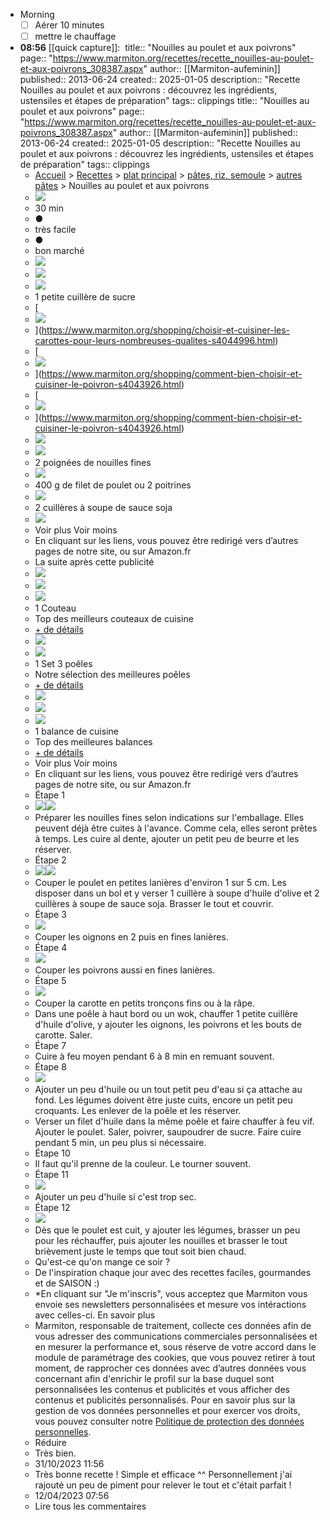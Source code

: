 - Morning
  * [ ] Aérer 10 minutes
  * [ ] mettre le chauffage
- **08:56** [[quick capture]]: ​
  title:: "Nouilles au poulet et aux poivrons"
  page:: "https://www.marmiton.org/recettes/recette_nouilles-au-poulet-et-aux-poivrons_308387.aspx"
  author:: [[Marmiton-aufeminin]]
  published:: 2013-06-24
  created:: 2025-01-05
  description:: "Recette Nouilles au poulet et aux poivrons : découvrez les ingrédients, ustensiles et étapes de préparation"
  tags:: clippings
  title:: "Nouilles au poulet et aux poivrons"
  page:: "https://www.marmiton.org/recettes/recette_nouilles-au-poulet-et-aux-poivrons_308387.aspx"
  author:: [[Marmiton-aufeminin]]
  published:: 2013-06-24
  created:: 2025-01-05
  description:: "Recette Nouilles au poulet et aux poivrons : découvrez les ingrédients, ustensiles et étapes de préparation"
  tags:: clippings
  * [Accueil](https://www.marmiton.org/) > [Recettes](https://www.marmiton.org/recettes) > [plat principal](https://www.marmiton.org/recettes/index/categorie/plat-principal/) > [pâtes, riz, semoule](https://www.marmiton.org/recettes/index/categorie/pates-riz-semoule/) > [autres pâtes](https://www.marmiton.org/recettes/index/categorie/autres-pates/) > Nouilles au poulet et aux poivrons
  * ![](https://assets.afcdn.com/recipe/20130517/13974_w300h200c1cx256cy192.webp)
  * 30 min
  * ●
  * très facile
  * ●
  * bon marché
  * ![](https://assets.afcdn.com/recipe/20170607/67563_origin.jpg)
  * ![](https://assets.afcdn.com/recipe/20170607/67687_origin.jpg)
  * ![](https://assets.afcdn.com/recipe/20170607/67691_origin.jpg)
  * 1 petite cuillère de sucre
  * [
  * ![](https://assets.afcdn.com/recipe/20170607/67370_origin.jpg)
  * ](https://www.marmiton.org/shopping/choisir-et-cuisiner-les-carottes-pour-leurs-nombreuses-qualites-s4044996.html)
  * [
  * ![](https://assets.afcdn.com/recipe/20171113/74916_origin.jpg)
  * ](https://www.marmiton.org/shopping/comment-bien-choisir-et-cuisiner-le-poivron-s4043926.html)
  * [
  * ![](https://assets.afcdn.com/recipe/20170607/67754_origin.jpg)
  * ](https://www.marmiton.org/shopping/comment-bien-choisir-et-cuisiner-le-poivron-s4043926.html)
  * ![](https://assets.afcdn.com/recipe/20170607/67621_origin.jpg)
  * ![](https://assets.afcdn.com/recipe/20170607/67434_origin.jpg)
  * 2 poignées de nouilles fines
  * ![](https://assets.afcdn.com/recipe/20170607/67699_origin.jpg)
  * 400 g de filet de poulet ou 2 poitrines
  * ![](https://assets.afcdn.com/recipe/20170607/67466_origin.jpg)
  * 2 cuillères à soupe de sauce soja
  * ![](https://assets.afcdn.com/recipe/20220114/127365_origin.png)
  * Voir plus Voir moins
  * En cliquant sur les liens, vous pouvez être redirigé vers d’autres pages de notre site, ou sur Amazon.fr
  * La suite après cette publicité
  * ![](https://assets.afcdn.com/recipe/20181016/82711_origin.jpg)
  * ![](https://assets.afcdn.com/recipe/20181011/82617_origin.jpg)
  * ![](https://assets.afcdn.com/recipe/20220421/131319_origin.jpg)
  * 1 Couteau
  * Top des meilleurs couteaux de cuisine
  * [\+ de détails](https://www.marmiton.org/shopping/quel-couteau-pour-quel-aliment-s4003388.html)
  * ![](https://assets.afcdn.com/recipe/20170613/68861_origin.jpg)
  * ![](https://assets.afcdn.com/recipe/20170706/70154_origin.jpg)
  * 1 Set 3 poêles
  * Notre sélection des meilleures poêles
  * [\+ de détails](https://www.marmiton.org/shopping/notre-selection-des-meilleures-poeles-s4011549.html)
  * ![](https://assets.afcdn.com/recipe/20200326/109250_origin.jpg)
  * ![](https://assets.afcdn.com/recipe/20220511/131934_origin.jpg)
  * ![](https://assets.afcdn.com/recipe/20210428/119884_origin.jpg)
  * 1 balance de cuisine
  * Top des meilleures balances
  * [\+ de détails](https://www.marmiton.org/shopping/les-meilleures-balances-de-cuisine-s2980668.html)
  * Voir plus Voir moins
  * En cliquant sur les liens, vous pouvez être redirigé vers d’autres pages de notre site, ou sur Amazon.fr
  * Étape 1
  * ![](https://assets.afcdn.com/recipe/20170607/67434_w40h40c1.jpg)![](https://assets.afcdn.com/recipe/20170607/67687_w40h40c1.jpg)
  * Préparer les nouilles fines selon indications sur l'emballage. Elles peuvent déjà être cuites à l'avance. Comme cela, elles seront prêtes à temps. Les cuire al dente, ajouter un petit peu de beurre et les réserver.
  * Étape 2
  * ![](https://assets.afcdn.com/recipe/20220114/127365_w40h40c1.png)![](https://assets.afcdn.com/recipe/20170607/67466_w40h40c1.jpg)
  * Couper le poulet en petites lanières d'environ 1 sur 5 cm. Les disposer dans un bol et y verser 1 cuillère à soupe d'huile d'olive et 2 cuillères à soupe de sauce soja. Brasser le tout et couvrir.
  * Étape 3
  * ![](https://assets.afcdn.com/recipe/20170607/67621_w40h40c1.jpg)
  * Couper les oignons en 2 puis en fines lanières.
  * Étape 4
  * ![](https://assets.afcdn.com/recipe/20170607/67754_w40h40c1.jpg)
  * Couper les poivrons aussi en fines lanières.
  * Étape 5
  * ![](https://assets.afcdn.com/recipe/20170607/67370_w40h40c1.jpg)
  * Couper la carotte en petits tronçons fins ou à la râpe.
  * Dans une poêle à haut bord ou un wok, chauffer 1 petite cuillère d'huile d'olive, y ajouter les oignons, les poivrons et les bouts de carotte. Saler.
  * Étape 7
  * Cuire à feu moyen pendant 6 à 8 min en remuant souvent.
  * Étape 8
  * ![](https://assets.afcdn.com/recipe/20220114/127365_w40h40c1.png)
  * Ajouter un peu d'huile ou un tout petit peu d'eau si ça attache au fond. Les légumes doivent être juste cuits, encore un petit peu croquants. Les enlever de la poêle et les réserver.
  * Verser un filet d'huile dans la même poêle et faire chauffer à feu vif. Ajouter le poulet. Saler, poivrer, saupoudrer de sucre. Faire cuire pendant 5 min, un peu plus si nécessaire.
  * Étape 10
  * Il faut qu'il prenne de la couleur. Le tourner souvent.
  * Étape 11
  * ![](https://assets.afcdn.com/recipe/20220114/127365_w40h40c1.png)
  * Ajouter un peu d'huile si c'est trop sec.
  * Étape 12
  * ![](https://assets.afcdn.com/recipe/20170607/67434_w40h40c1.jpg)
  * Dès que le poulet est cuit, y ajouter les légumes, brasser un peu pour les réchauffer, puis ajouter les nouilles et brasser le tout brièvement juste le temps que tout soit bien chaud.
  * Qu'est-ce qu'on mange ce soir ?
  * De l'inspiration chaque jour avec des recettes faciles, gourmandes et de SAISON :)
  * \*En cliquant sur "Je m'inscris", vous acceptez que Marmiton vous envoie ses newsletters personnalisées et mesure vos intéractions avec celles-ci. En savoir plus
  * Marmiton, responsable de traitement, collecte ces données afin de vous adresser des communications commerciales personnalisées et en mesurer la performance et, sous réserve de votre accord dans le module de paramétrage des cookies, que vous pouvez retirer à tout moment, de rapprocher ces données avec d’autres données vous concernant afin d'enrichir le profil sur la base duquel sont personnalisées les contenus et publicités et vous afficher des contenus et publicités personnalisés. Pour en savoir plus sur la gestion de vos données personnelles et pour exercer vos droits, vous pouvez consulter notre [Politique de protection des données personnelles](https://www.reworldmedia.com/mentions-legales/politique-des-donnees-a-caractere-personnel-et-cookies?utm_source=marmiton.org).
  * Réduire
  * Très bien.
  * 31/10/2023 11:56
  * Très bonne recette ! Simple et efficace ^^ Personnellement j'ai rajouté un peu de piment pour relever le tout et c'était parfait !
  * 12/04/2023 07:56
  * Lire tous les commentaires